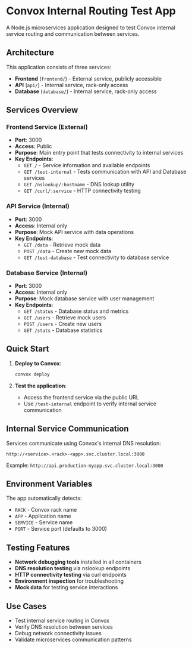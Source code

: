 # Convox Internal Routing Test App

A Node.js microservices application designed to test Convox internal service routing and communication between services.

## Architecture

This application consists of three services:

- **Frontend** (`frontend/`) - External service, publicly accessible
- **API** (`api/`) - Internal service, rack-only access
- **Database** (`database/`) - Internal service, rack-only access

## Services Overview

### Frontend Service (External)
- **Port**: 3000
- **Access**: Public
- **Purpose**: Main entry point that tests connectivity to internal services
- **Key Endpoints**:
  - `GET /` - Service information and available endpoints
  - `GET /test-internal` - Tests communication with API and Database services
  - `GET /nslookup/:hostname` - DNS lookup utility
  - `GET /curl/:service` - HTTP connectivity testing

### API Service (Internal)
- **Port**: 3000
- **Access**: Internal only
- **Purpose**: Mock API service with data operations
- **Key Endpoints**:
  - `GET /data` - Retrieve mock data
  - `POST /data` - Create new mock data
  - `GET /test-database` - Test connectivity to database service

### Database Service (Internal)
- **Port**: 3000
- **Access**: Internal only
- **Purpose**: Mock database service with user management
- **Key Endpoints**:
  - `GET /status` - Database status and metrics
  - `GET /users` - Retrieve mock users
  - `POST /users` - Create new users
  - `GET /stats` - Database statistics

## Quick Start

1. **Deploy to Convox**:
   ```bash
   convox deploy
   ```

2. **Test the application**:
   - Access the frontend service via the public URL
   - Use `/test-internal` endpoint to verify internal service communication

## Internal Service Communication

Services communicate using Convox's internal DNS resolution:
```
http://<service>.<rack>-<app>.svc.cluster.local:3000
```

Example: `http://api.production-myapp.svc.cluster.local:3000`

## Environment Variables

The app automatically detects:
- `RACK` - Convox rack name
- `APP` - Application name
- `SERVICE` - Service name
- `PORT` - Service port (defaults to 3000)

## Testing Features

- **Network debugging tools** installed in all containers
- **DNS resolution testing** via nslookup endpoints
- **HTTP connectivity testing** via curl endpoints
- **Environment inspection** for troubleshooting
- **Mock data** for testing service interactions

## Use Cases

- Test internal service routing in Convox
- Verify DNS resolution between services
- Debug network connectivity issues
- Validate microservices communication patterns